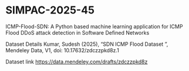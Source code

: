 # SIMPAC-2025-45
ICMP-Flood-SDN: A Python based machine learning application for ICMP Flood DDoS attack detection in Software Defined Networks

Dataset Details
Kumar, Sudesh (2025), “SDN ICMP Flood Dataset ”, Mendeley Data, V1, doi: 10.17632/zdczzpkd8z.1


Dataset link
https://data.mendeley.com/drafts/zdczzpkd8z



